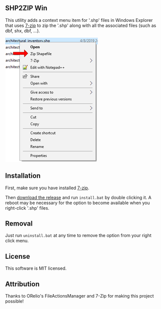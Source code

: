 SHP2ZIP Win
--------------
This utility adds a context menu item for '.shp' files in Windows Explorer that uses [7-zip](https://www.7-zip.org/) to zip the '.shp' along with all the associated files (such as dbf, shx, dbf, ...).

![example context menu image](example.png "example context menu")

## Installation
First, make sure you have installed [7-zip](https://www.7-zip.org/).

Then [download the release]() and run `install.bat` by double clicking it. A reboot may be necessary for the option to become available when you right-click '.shp' files.


## Removal
Just run `uninstall.bat` at any time to remove the option from your right click menu.

## License
This software is MIT licensed.

## Attribution
Thanks to ORelio's FileActionsManager and 7-Zip for making this project possible!
